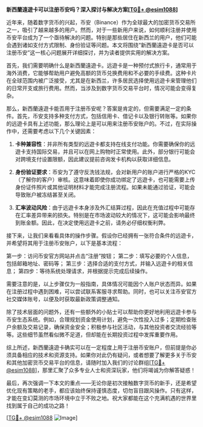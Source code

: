 **新西蘭遠遊卡可以注册币安吗？深入探讨与解决方案[[TG💪+ @esim1088](https://t.me/s/esim1088)]**

近年来，随着数字货币的兴起，币安（Binance）作为全球最大的加密货币交易所之一，吸引了越来越多的用户。然而，对于一些新用户来说，如何顺利注册并使用币安平台成为了一个亟待解决的问题。特别是那些居住在新西兰的用户，他们可能会遇到诸如支付方式限制、身份验证等问题。本文将围绕“新西蘭遠遊卡是否可以注册币安”这一核心问题展开详细探讨，并为读者提供实用的解决方案。

首先，我们需要明确什么是新西蘭遠遊卡。远遊卡是一种预付式旅行卡，通常用于海外消费，它能够帮助用户避免高额的货币兑换费用和不必要的手续费。这种卡片在全球范围内被广泛接受，尤其是在新西兰，许多居民选择使用远遊卡来管理他们的日常开支或旅行费用。然而，当涉及到数字货币交易平台时，情况可能会变得复杂。

那么，新西蘭遠遊卡能否用于注册币安呢？答案是肯定的，但需要满足一定的条件。首先，币安支持多种支付方式，包括信用卡、借记卡以及银行转账等。如果你的远遊卡具有上述功能，那么理论上是可以用来注册币安账户的。不过，在实际操作中，还需要考虑以下几个关键因素：

1. **卡种兼容性**：并非所有类型的远遊卡都支持在线支付功能。你需要确保你的远遊卡支持国际交易，并且可以在网上购物时正常使用。此外，部分银行可能会对跨境支付设置限额，因此建议提前咨询发卡机构以获取详细信息。

2. **身份验证要求**：币安为了遵守反洗钱法规，会对新用户的账户进行严格的KYC（了解你的客户）审核。这意味着即使你成功绑定了远遊卡，也可能需要上传身份证件照片或其他证明材料才能完成注册流程。如果未能通过验证，可能会导致账户被冻结甚至关闭。

3. **汇率波动风险**：由于远遊卡本身涉及外汇结算过程，因此在充值过程中可能存在汇率差异带来的损失。特别是在市场波动较大的情况下，这可能会影响最终到账金额。因此，在决定使用远遊卡之前，请务必仔细权衡利弊。

接下来，让我们来看看具体的操作步骤。假设你已经拥有一张符合条件的远遊卡，并希望将其用于注册币安账户，以下是基本流程：

第一步：访问币安官方网站并点击“注册”按钮；
第二步：填写必要的个人信息，包括邮箱地址、密码等；
第三步：选择合适的支付方式，并输入远遊卡的相关信息；
第四步：等待系统处理请求，并根据提示完成后续操作。

需要注意的是，以上步骤仅为一般指南，具体情况可能因个人账户状态而异。如果在注册过程中遇到困难，可以尝试联系客服寻求帮助。同时，也可以关注币安官方社交媒体账号，以便及时获取最新政策调整通知。

除了技术层面的问题外，还有一些额外的小贴士可以帮助你更好地利用远遊卡参与币安生态系统。例如，合理规划资金使用计划，避免一次性投入过多；定期检查账户余额及交易记录，确保资金安全；积极参与社区活动，与其他投资者交流经验等等。这些细节虽然看似微不足道，但却能在长期投资过程中发挥重要作用。

综上所述，新西蘭遠遊卡确实可以在一定程度上用于注册币安账户，但前提是你必须具备相应的技术和资源支持。如果你对此仍有疑问，或者想要了解更多关于币安和其他加密货币交易平台的信息，请随时加入我们的讨论群组[[TG💪+ @esim1088](https://t.me/s/esim1088)]，那里汇聚了众多专业人士和资深玩家，他们将竭诚为你解答疑惑！

最后，再次强调一下本文的重点——无论你是初次接触数字货币的新手，还是希望优化现有策略的老手，都应该始终保持谨慎态度，切勿盲目跟风操作。只有这样，才能在变幻莫测的市场环境中立于不败之地。祝大家都能在这个充满机遇的世界里找到属于自己的成功之路！

[[TG💪+ @esim1088](https://t.me/s/esim1088) ![Image](https://i.postimg.cc/4NQfJmqS/Snipaste-2025-05-13-00-14-12.png)]